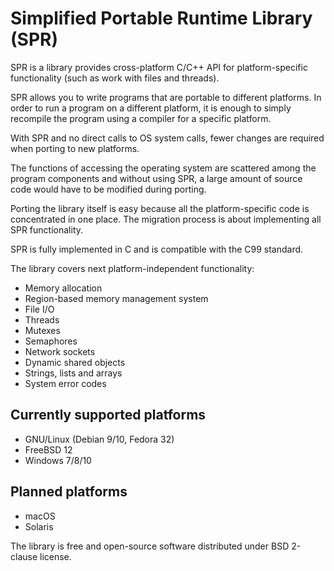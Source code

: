 # Simplified Portable Runtime Library (SPR)

SPR is a library provides cross-platform C/C++ API for platform-specific functionality (such as work with files and threads).

SPR allows you to write programs that are portable to different platforms. In order to run a program on a different platform, it is enough to simply recompile the program using a compiler for a specific platform.

With SPR and no direct calls to OS system calls, fewer changes are required when porting to new platforms.

The functions of accessing the operating system are scattered among the program components and without using SPR, a large amount of source code would have to be modified during porting.

Porting the library itself is easy because all the platform-specific code is concentrated in one place. The migration process is about implementing all SPR functionality.

SPR is fully implemented in C and is compatible with the C99 standard.

The library covers next platform-independent functionality:
* Memory allocation
* Region-based memory management system
* File I/O
* Threads
* Mutexes
* Semaphores
* Network sockets
* Dynamic shared objects
* Strings, lists and arrays
* System error codes


## Currently supported platforms

* GNU/Linux (Debian 9/10, Fedora 32)
* FreeBSD 12
* Windows 7/8/10

## Planned platforms

* macOS
* Solaris

The library is free and open-source software distributed under BSD 2-clause license.
